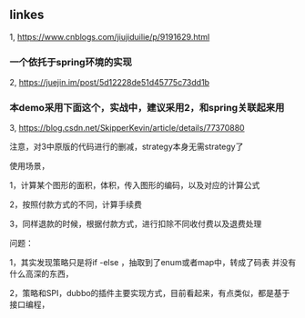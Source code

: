 
## linkes

1, https://www.cnblogs.com/jiujiduilie/p/9191629.html

### 一个依托于spring环境的实现
2, https://juejin.im/post/5d12228de51d45775c73dd1b

### 本demo采用下面这个，实战中，建议采用2，和spring关联起来用
3, https://blog.csdn.net/SkipperKevin/article/details/77370880

注意，对3中原版的代码进行的删减，strategy本身无需strategy了

使用场景，

1，计算某个图形的面积，体积，传入图形的编码，以及对应的计算公式

2，按照付款方式的不同，计算手续费

3，同样退款的时候，根据付款方式，进行扣除不同收付费以及退费处理

问题：

1，其实发现策略只是将if -else ，抽取到了enum或者map中，转成了码表
并没有什么高深的东西，

2，策略和SPI，dubbo的插件主要实现方式，目前看起来，有点类似，都是基于接口编程，


